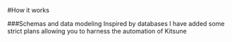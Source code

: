 #How it works

###Schemas and data modeling
Inspired by databases I have added some strict plans allowing you to harness the automation of Kitsune
